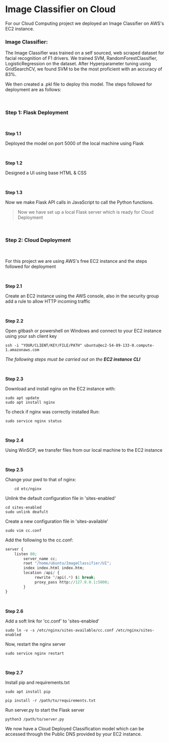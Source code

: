 # Image Classifier on Cloud

For our Cloud Computing project we deployed an Image Classifier on AWS's EC2 instance.

### **Image Classifier**:
The Image Classifier was trained on a self sourced, web scraped dataset for facial recognition of F1 drivers. We trained SVM, RandomForestClassifier, LogisticRegression on the dataset. After Hyperparameter tuning using GridSearchCV, we found SVM to be the most proficient with an accuracy of 83%.

We then created a .pkl file to deploy this model. The steps followed for deployment are as follows:

<br/>

### **Step 1:** **Flask Deployment**

<br/>

**Step 1.1**

Deployed the model on port 5000 of the local machine using Flask

<br/>

**Step 1.2**

Designed a UI using base HTML & CSS

<br/>

**Step 1.3**

Now we make Flask API calls in JavaScript to call the Python functions.


>Now we have set up a local Flask server which is ready for Cloud Deployment


<br/>

### **Step 2:** **Cloud Deployment**

<br/>

For this project we are using AWS's free EC2 instance and the steps followed for deployment

<br/>

**Step 2.1**

Create an EC2 instance using the AWS console, also in the security group add a rule to allow HTTP incoming traffic

<br/>

**Step 2.2**

Open gitbash or powershell on Windows and connect to your EC2 instance using your ssh client key

```console
ssh -i "YOUR/CLIENT/KEY/FILE/PATH" ubuntu@ec2-54-89-133-0.compute-1.amazonaws.com
```

*The following steps must be carried out on the **EC2 instance CLI***

<br/>

**Step 2.3**

Download and install nginx on the EC2 instance with:

```console
sudo apt update
sudo apt install nginx

```

To check if nginx was correctly installed
Run:

```console
sudo service nginx status
```
<br/>

**Step 2.4**

Using WinSCP, we transfer files from our local machine to the EC2 instance

<br/>

**Step 2.5**

Change your pwd to that of nginx:
```console
    cd etc/nginx
```

Unlink the default configuration file in 'sites-enabled'
```console
cd sites-enabled
sudo unlink deafult
```

Create a new configuration file in 'sites-available'
```console
sudo vim cc.conf
```

Add the following to the cc.conf:
```python
server {
    listen 80;
        server_name cc;
        root "/home/ubuntu/ImageClassifier/UI";
        index index.html index.htm;
        location /api/ {
             rewrite ^/api(.*) $1 break;
             proxy_pass http://127.0.0.1:5000;
        }
}
```
<br/>

**Step 2.6**

Add a soft link for 'cc.conf' to 'sites-enabled'

```console
sudo ln -v -s /etc/nginx/sites-available/cc.conf /etc/nginx/sites-enabled
```

Now, restart the nginx server
```console
sudo service nginx restart
```

<br/>

**Step 2.7**

Install pip and requirements.txt
```console
sudo apt install pip

pip install -r /path/to/requirements.txt
```

Run server.py to start the Flask server
```console
python3 /path/to/server.py
```

We now have a Cloud Deployed Classification model which can be accessed through the Public DNS provided by your EC2 instance.

